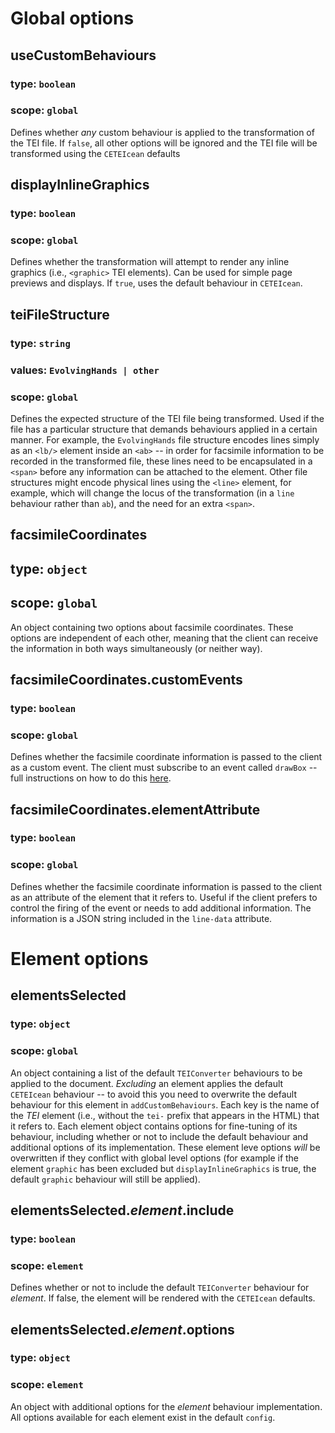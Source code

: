 # Global options

## useCustomBehaviours
### type: `boolean`
### scope: `global`
Defines whether *any* custom behaviour is applied to the transformation of the TEI file. If `false`, all other options will be ignored and the TEI file will be transformed using the `CETEIcean` defaults

## displayInlineGraphics
### type: `boolean`
### scope: `global`
Defines whether the transformation will attempt to render any inline graphics (i.e., `<graphic>` TEI elements). Can be used for simple page previews and displays. If `true`, uses the default behaviour in `CETEIcean`.

## teiFileStructure
### type: `string`
### values: `EvolvingHands | other`
### scope: `global`
Defines the expected structure of the TEI file being transformed. Used if the file has a particular structure that demands behaviours applied in a certain manner. For example, the `EvolvingHands` file structure encodes lines simply as an `<lb/>` element inside an `<ab>` -- in order for facsimile information to be recorded in the transformed file, these lines need to be encapsulated in a `<span>` before any information can be attached to the element. Other file structures might encode physical lines using the `<line>` element, for example, which will change the locus of the transformation (in a `line` behaviour rather than `ab`), and the need for an extra `<span>`.

## facsimileCoordinates
## type: `object`
## scope: `global`
An object containing two options about facsimile coordinates. These options are independent of each other, meaning that the client can receive the information in both ways simultaneously (or neither way).

## facsimileCoordinates.customEvents
### type: `boolean`
### scope: `global`
Defines whether the facsimile coordinate information is passed to the client as a custom event. The client must subscribe to an event called `drawBox` -- full instructions on how to do this [here](./drawBox.md).

## facsimileCoordinates.elementAttribute
### type: `boolean`
### scope: `global`
Defines whether the facsimile coordinate information is passed to the client as an attribute of the element that it refers to. Useful if the client prefers to control the firing of the event or needs to add additional information. The information is a JSON string included in the `line-data` attribute.

# Element options

## elementsSelected
### type: `object`
### scope: `global`
An object containing a list of the default `TEIConverter` behaviours to be applied to the document. *Excluding* an element applies the default `CETEIcean` behaviour -- to avoid this you need to overwrite the default behaviour for this element in `addCustomBehaviours`. Each key is the name of the *TEI* element (i.e., without the `tei-` prefix that appears in the HTML) that it refers to. Each element object contains options for fine-tuning of its behaviour, including whether or not to include the default behaviour and additional options of its implementation. These element leve options *will* be overwritten if they conflict with global level options (for example if the element `graphic` has been excluded but `displayInlineGraphics` is true, the default `graphic` behaviour will still be applied).

## elementsSelected.*element*.include
### type: `boolean`
### scope: `element`
Defines whether or not to include the default `TEIConverter` behaviour for *element*. If false, the element will be rendered with the `CETEIcean` defaults.

## elementsSelected.*element*.options
### type: `object`
### scope: `element`
An object with additional options for the *element* behaviour implementation. All options available for each element exist in the default `config`.